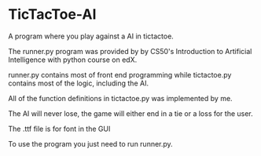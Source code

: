 # TicTacToe-AI
A program where you play against a AI in tictactoe.

The runner.py program was provided by by CS50's Introduction to Artificial Intelligence with python course on edX. 

runner.py contains most of front end programming while tictactoe.py contains most of the logic, including the AI.

All of the function definitions in tictactoe.py was implemented by me.

The AI will never lose, the game will either end in a tie or a loss for the user.

The .ttf file is for font in the GUI

To use the program you just need to run runner.py.
